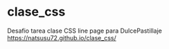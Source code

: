 # clase_css
Desafio tarea clase CSS line page para DulcePastillaje 
https://natsusu72.github.io/clase_css/
